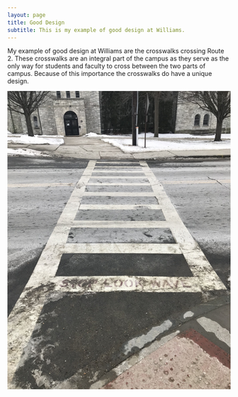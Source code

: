 ```yaml
---
layout: page
title: Good Design
subtitle: This is my example of good design at Williams. 
---
```


My example of good design at Williams are the crosswalks crossing Route 2. These crosswalks are an integral part of the campus as they serve as the only way for students and faculty to cross between the two parts of campus. Because of this importance the crosswalks do have a unique design. 

![Crosswalk Photo](/img/GoodDesign1.JPG)
